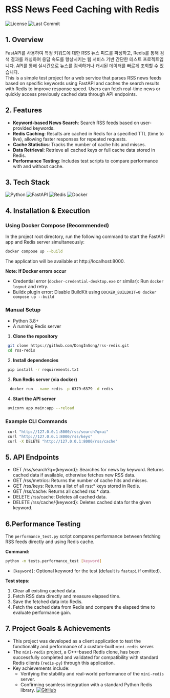 # RSS News Feed Caching with Redis
![License](https://img.shields.io/github/license/senli1073/senli1073.github.io)
![Last Commit](https://img.shields.io/github/last-commit/DongInSong/rss-redis)
## 1. Overview
FastAPI를 사용하여 특정 키워드에 대한 RSS 뉴스 피드를 파싱하고, Redis를 통해 검색 결과를 캐싱하여 응답 속도를 향상시키는 웹 서비스 기반 간단한 테스트 프로젝트입니다. API를 통해 실시간으로 뉴스를 검색하거나 캐시된 데이터를 빠르게 조회할 수 있습니다.   
This is a simple test project for a web service that parses RSS news feeds based on specific keywords using FastAPI and caches the search results with Redis to improve response speed. Users can fetch real-time news or quickly access previously cached data through API endpoints.

## 2. Features

- **Keyword-based News Search**: Search RSS feeds based on user-provided keywords.
- **Redis Caching**: Results are cached in Redis for a specified TTL (time to live), allowing faster responses for repeated requests.
- **Cache Statistics**: Tracks the number of cache hits and misses.
- **Data Retrieval**: Retrieve all cached keys or full cache data stored in Redis.
- **Performance Testing**: Includes test scripts to compare performance with and without cache.

## 3. Tech Stack

![Python](https://img.shields.io/badge/Python-3776AB?style=for-the-badge&logo=python&logoColor=white)  ![FastAPI](https://img.shields.io/badge/FastAPI-009688?style=for-the-badge&logo=fastapi&logoColor=white)  ![Redis](https://img.shields.io/badge/Redis-DC382D?style=for-the-badge&logo=redis&logoColor=white)  ![Docker](https://img.shields.io/badge/Docker-2496ED?style=for-the-badge&logo=docker&logoColor=white)  


## 4. Installation & Execution

### Using Docker Compose (Recommended)
In the project root directory, run the following command to start the FastAPI app and Redis server simultaneously:

```bash
docker compose up --build
```

The application will be available at http://localhost:8000.

**Note: If Docker errors occur**

- Credential error (`docker-credential-desktop.exe` or similar): Run `docker logout` and retry.
- Buildx plugin error: Disable BuildKit using `DOCKER_BUILDKIT=0 docker compose up --build`

   
### Manual Setup

- Python 3.8+
- A running Redis server

1.  **Clone the repository**
   ```bash
    git clone https://github.com/DongInSong/rss-redis.git
    cd rss-redis
   ```

2.  **Install dependencies**
   ```bash
    pip install -r requirements.txt
   ```

3.  **Run Redis server (via docker)**   
  ```bash
    docker run --name redis -p 6379:6379 -d redis
  ```

4.  **Start the API server**
   ```bash
    uvicorn app.main:app --reload
   ```

### Example CLI Commands
   ```bash
    curl "http://127.0.0.1:8000/rss/search?q=ai"
    curl "http://127.0.0.1:8000/rss/keys"
    curl -X DELETE "http://127.0.0.1:8000/rss/cache"
   ```

## 5. API Endpoints
- GET /rss/search?q={keyword}: Searches for news by keyword. Returns cached data if available, otherwise fetches new RSS data.
- GET /rss/metrics: Returns the number of cache hits and misses.
- GET /rss/keys: Returns a list of all rss:* keys stored in Redis.
- GET /rss/cache: Returns all cached rss:* data.
- DELETE /rss/cache: Deletes all cached data.
- DELETE /rss/cache/{keyword}: Deletes cached data for the given keyword.

## 6.Performance Testing

The `performance_test.py` script compares performance between fetching RSS feeds directly and using Redis cache.

**Command:**
```bash
python -m tests.performance_test [keyword]
```

- `[keyword]`: Optional keyword for the test (default is `fastapi` if omitted).

**Test steps:**
1. Clear all existing cached data.
2. Fetch RSS data directly and measure elapsed time.
3. Save the fetched data into Redis.
4. Fetch the cached data from Redis and compare the elapsed time to evaluate performance gain.

## 7. Project Goals & Achievements
- This project was developed as a client application to test the functionality and performance of a custom-built `mini-redis` server.
- The `mini-redis` project, a C++-based Redis clone, has been successfully completed and validated for compatibility with standard Redis clients (`redis-py`) through this application.
- Key achievements include:
  - Verifying the stability and real-world performance of the `mini-redis` server.
  - Confirming seamless integration with a standard Python Redis library.
[![GitHub](https://img.shields.io/badge/mini_redis-181717?style=flat&logo=github&logoColor=white)](https://github.com/DongInSong/mini-redis)
